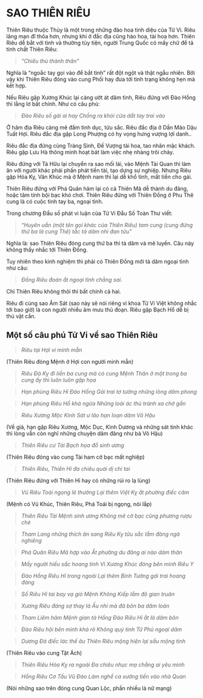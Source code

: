 # SAO THIÊN RIÊU

Thiên Riêu thuộc Thủy là một trong những đào hoa tinh diệu của Tử Vi. Riêu lãng mạn đĩ thõa hơn, nhưng khi ở đắc địa cũng hào hoa, tài hoa hơn. Thiên Riêu dễ bắt với tình và thường tùy tiện, người Trung Quốc có mấy chữ để tả tính chất Thiên Riêu: 

> *“Chiêu thủ thành thân”*

Nghĩa là “ngoắc tay gọi vào để bắt tình” rất đột ngột và thật ngẫu nhiên. Bởi vậy khi Thiên Riêu đóng vào cung Phối hay đưa tới tình trạng không hẹn mà kết hợp.

Nếu Riêu gặp Xương Khúc lại càng ướt át dâm tình, Riêu đứng với Đào Hồng thì lẳng lơ bất chính. Như có câu phú:

> *Đào Riêu số gái ai hay*
> *Chồng ra khỏi cửa dắt tay trai vào*

Ở hãm địa Riêu càng mê đắm tình dục, tửu sắc. Riêu đắc địa ở Dần Mão Dậu Tuất Hợi. Riêu đắc địa gặp Long Phượng có hy vọng hưng vượng lợi danh..

Riêu đắc địa đứng cùng Tràng Sinh, Đế Vượng tài hoa, tao nhân mặc khách. Riêu gặp Lưu Hà thông minh hoạt bát làm việc nhẹ nhàng trôi chảy.

Riêu đứng với Tả Hữu lại chuyển ra sao mối lái, vào Mệnh Tài Quan thì làm ăn với người khác phái phấn phát tiền tài, tạo dựng sự nghiệp. Nhưng Riêu gặp Hóa Kỵ, Văn Khúc mà ở Mệnh nam thì lại dễ khổ tình, mất tiền cho gái.

Thiên Riêu đứng với Phá Quân hãm lại có cả Thiên Mã dễ thành du đãng, hoặc tâm tính bội bạc khó chơi. Thiên Riêu đứng với Thiên Đồng ở Phu Thê cung là có cuộc tình tay ba, ngoại tình.

Trong chương Đẩu số phát vi luận của Tử Vi Đẩu Số Toàn Thư viết: 

> *“Huyên uẩn (một tên gọi khác của Thiên Riêu) tam cung (cung đứng thứ ba là cung Thê) tắc tà dâm nhi đan tửu”*

Nghĩa là: sao Thiên Riêu đóng cung thứ ba thì tà dâm và mê luyến. Câu này không thấy nhắc tới Thiên Đồng.

Tuy nhiên theo kinh nghiệm thì phải có Thiên Đồng mới tà dâm ngoại tình như câu: 

> *Đồng Riêu đoán ắt ngoại tình chẳng sai.*

Chỉ Thiên Riêu không thôi thì bất chính cả hai.

Riêu đi cùng sao Âm Sát (sao này sẽ nói riêng vì khoa Tử Vi Việt không nhắc tới bao giờ) là con người nhiều âm mưu thủ đoạn. Riêu gặp Bạch Hổ dễ bị thú vật cắn.

## Một số câu phú Tử Vi về sao Thiên Riêu

> *Riêu tại Hợi vi minh mẫn*

(Thiên Riêu đóng Mệnh ở Hợi con người minh mẫn)

> *Riêu Đà Kỵ đi liền ba cung mà có cung Mệnh Thân ở một trong ba cung ấy thì luôn luôn gặp họa*

> *Hạn phùng Riêu Hỉ Đào Hồng*
> *Gái trai tơ tưởng những lòng dâm phong*

> *Hạn phùng Riêu Hổ khá ngừa*
> *Những loài ác thú tránh xa chớ gần*

> *Riêu Xương Mộc Kình Sát ư lão hạn loạn dâm Võ Hậu*

(Về già, hạn gặp Riêu Xương, Mộc Dục, Kình Dương và những sát tinh khác thì lòng vẫn còn nghĩ những chuyện dâm đãng như bà Võ Hậu)

> *Thiên Riêu cư Tài Bạch họa đổ sinh ương*

(Thiên Riêu đóng vào cung Tài ham cờ bạc mất nghiệp)

> *Thiên Riêu, Thiên Hỉ đa chiêu quái dị chi tai*

(Thiên Riêu đứng với Thiên Hỉ hay có những rủi ro lạ lùng)

> *Vũ Riêu Toái ngọng lẽ thường*
> *Lại thêm Việt Kỵ ắt phường điếc câm*

(Mệnh có Vũ Khúc, Thiên Riêu, Phá Toái bị ngọng, nói lắp)

> *Thiên Riêu Tài Mệnh sinh ương*
> *Không mê cờ bạc cũng phương rượu chè*

> *Tham Lang những thích ăn sang*
> *Riêu Kỵ tửu sắc lắm đàng ngả nghiêng*

> *Phá Quân Riêu Mã hợp vào*
> *Ắt phường du đãng ai nào dám thân*

> *Mấy người hiếu sắc hoang tình*
> *Vì Xương Khúc đóng bên mình Riêu Y*

> *Đào Hồng Riêu Hỉ trong ngoài*
> *Lại thêm Binh Tướng gái trai hoang đàng*

> *Số Riêu Hỉ tai bay vạ gió*
> *Mệnh Không Kiếp lắm độ gian truân*

> *Xương Riêu đáng sợ thay là*
> *Ấu nhi mà đã bôn ba dâm loàn*

> *Tham Liêm hãm Mệnh gian tà*
> *Hồng Đào Riêu Hỉ ắt là dâm bôn*

> *Đào Riêu hội bên mình khá rõ*
> *Không quý tinh Tử Phủ ngoại dâm*

> *Dương Đà điếc lác thế âu*
> *Thiên Riêu mộng hiện lại sầu mộng tinh*

(Thiên Riêu vào cung Tật Ách)

> *Thiên Riêu Hóa Kỵ ra ngoài*
> *Đa chiêu nhục mạ chẳng ai yêu mình*

> *Hồng Riêu Cơ Tấu Vũ Đào*
> *Làm nghề ca xướng tiến vào nhà Quan*

(Nói những sao trên đóng cung Quan Lộc, phần nhiều là nữ mạng)